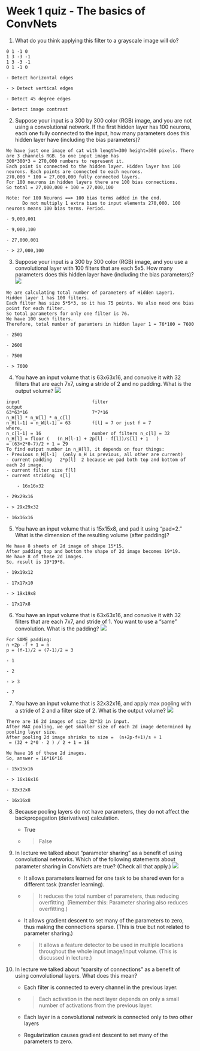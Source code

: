 
# Week 1 quiz - The basics of ConvNets


1. What do you think applying this filter to a grayscale image will do?
```
0 1 -1 0
1 3 -3 -1
1 3 -3 -1
0 1 -1 0
```

	- Detect horizontal edges

	- > Detect vertical edges

	- Detect 45 degree edges

	- Detect image contrast

2. Suppose your input is a 300 by 300 color (RGB) image, and you are not using a convolutional network. If the first hidden layer has 100 neurons, each one fully connected to the input, how many parameters does this hidden layer have (including the bias parameters)?

```
We have just one image of cat with length=300 height=300 pixels. There are 3 channels RGB. So one input image has 
300*300*3 = 270,000 numbers to represent it.
Each point is connected to the hidden layer. Hidden layer has 100 neurons. Each points are connected to each neurons.
270,000 * 100 = 27,000,000 fully connected layers.
For 100 neurons in hidden layers there are 100 bias connections.
So total = 27,000,000 + 100 = 27,000,100

Note: For 100 Neurons ==> 100 bias terms added in the end.
      Do not multiply 1 extra bias to input elements 270,000. 100 neurons means 100 bias terms. Period.
```

	- 9,000,001

	- 9,000,100

	- 27,000,001

	- > 27,000,100

3. Suppose your input is a 300 by 300 color (RGB) image, and you use a convolutional layer with 100 filters that are each 5x5. How many parameters does this hidden layer have (including the bias parameters)?
![](../images/one_layer_parameters.png)
```
We are calculating total number of parameters of Hidden Layer1.
Hidden layer 1 has 100 filters.
Each filter has size 5*5*3, so it has 75 points. We also need one bias point for each filter. 
So total parameters for only one filter is 76.
We have 100 such filters.
Therefore, total number of paramters in hidden layer 1 = 76*100 = 7600
```

	- 2501

	- 2600

	- 7500

	- > 7600

4. You have an input volume that is 63x63x16, and convolve it with 32 filters that are each 7x7, using a stride of 2 and no padding. What is the output volume?
![](../images/cnn_notations1.png)
```
input                           filter                             output
63*63*16                        7*7*16                             n_H[l] * n_W[l] * n_c[l]
n_H[l-1] = n_W[l-1] = 63        f[l] = 7 or just f = 7             where,
n_c[l-1] = 16                   number of filters n_c[l] = 32      n_H[l] = floor (   (n_H[l-1] + 2p[l] - f[l])/s[l] + 1   )                                                                           = (63+2*0-7)/2 + 1 = 29
To find output number in n_H[l], it depends on four things:
- Previous n_H[l-1]  (only n_H is previous, all other are current)
- current padding   2*p[l]  2 because we pad both top and bottom of each 2d image.
- current filter size f[l]
- current striding  s[l]
```

        - 16x16x32

	- 29x29x16

	- > 29x29x32

	- 16x16x16

5. You have an input volume that is 15x15x8, and pad it using “pad=2.” What is the dimension of the resulting volume (after padding)?
```
We have 8 sheets of 2d image of shape 15*15.
After padding top and bottom the shape of 2d image becomes 19*19.
We have 8 of these 2d images.
So, result is 19*19*8.
```

	- 19x19x12

	- 17x17x10

	- > 19x19x8

	- 17x17x8

6. You have an input volume that is 63x63x16, and convolve it with 32 filters that are each 7x7, and stride of 1. You want to use a “same” convolution. What is the padding?
![](../images/valid_same_padding.png)
```
For SAME padding:
n +2p -f + 1 = n
p = (f-1)/2 = (7-1)/2 = 3
```

	- 1

	- 2

	- > 3

	- 7

7. You have an input volume that is 32x32x16, and apply max pooling with a stride of 2 and a filter size of 2. What is the output volume?
![](../images/cnn_max_pooling.png)
```
There are 16 2d images of size 32*32 in input.
After MAX pooling, we get smaller size of each 2d image determined by pooling layer size.
After pooling 2d image shrinks to size =  (n+2p-f+1)/s + 1
 = (32 + 2*0 - 2 ) / 2 + 1 = 16
 
We have 16 of these 2d images.
So, answer = 16*16*16
```

	- 15x15x16

	- > 16x16x16

	- 32x32x8

	- 16x16x8

8. Because pooling layers do not have parameters, they do not affect the backpropagation (derivatives) calculation.

	- True

	- > False

9. In lecture we talked about “parameter sharing” as a benefit of using convolutional networks. Which of the following statements about parameter sharing in ConvNets are true? (Check all that apply.)
![](../images/parameter_sharing.png)

	- It allows parameters learned for one task to be shared even for a different task (transfer learning).

	- > It reduces the total number of parameters, thus reducing overfitting.
	    (Remember this: Parameter sharing also reduces overfitting.)

	- It allows gradient descent to set many of the parameters to zero, thus making the connections sparse.
	  (This is true but not related to parameter sharing.)

	- > It allows a feature detector to be used in multiple locations throughout the whole input image/input volume.
	    (This is discussed in lecture.)

10. In lecture we talked about “sparsity of connections” as a benefit of using convolutional layers. What does this mean?

	- Each filter is connected to every channel in the previous layer.

	- > Each activation in the next layer depends on only a small number of activations from the previous layer.

	- Each layer in a convolutional network is connected only to two other layers

	- Regularization causes gradient descent to set many of the parameters to zero.
